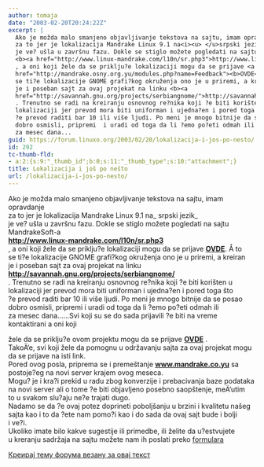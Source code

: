 ```yaml
---
author: tomaja
date: "2003-02-20T20:24:22Z"
excerpt: |
  Ako je možda malo smanjeno objavljivanje tekstova na sajtu, imam opravdanje
  za to jer je lokalizacija Mandrake Linux 9.1 na<i><u> </u>srpski jezik </i>
  je ve? ušla u završnu fazu. Dokle se stiglo možete pogledati na sajtu MandrakeSoft-a
  <b><a href="http://www.linux-mandrake.com/l10n/sr.php3">http://www.linux-mandrake.com/l10n/sr.php3</a></b>
  , a oni koji žele da se priklju?e lokalizaciji mogu da se prijave <a
  href="http://mandrake.osny.org.yu/modules.php?name=Feedback"><b>OVDE</b></a>. Å to
  se ti?e lokalizacije GNOME grafi?kog okruženja ono je u priremi, a kreiran
  je i poseban sajt za ovaj projekat na linku <b><a
  href="http://savannah.gnu.org/projects/serbiangnome/">http://savannah.gnu.org/projects/serbiangnome/</a></b>
  . Trenutno se radi na kreiranju osnovnog re?nika koji ?e biti korišten u
  lokalizaciji jer prevod mora biti uniforman i ujedna?en i pored toga što
  ?e prevod raditi bar 10 ili više ljudi. Po meni je mnogo bitnije da se posao
  dobro osmisli, pripremi  i uradi od toga da li ?emo po?eti odmah ili
  za mesec dana...
guid: https://forum.linuxo.org/2003/02/20/lokalizacija-i-jos-po-nesto/
id: 292
tc-thumb-fld:
- a:2:{s:9:"_thumb_id";b:0;s:11:"_thumb_type";s:10:"attachment";}
title: Lokalizacija i još po nešto
url: /lokalizacija-i-jos-po-nesto/
---
```

Ako je možda malo smanjeno objavljivanje tekstova na sajtu, imam opravdanje  
za to jer je lokalizacija Mandrake Linux 9.1 na_ <u></u>srpski jezik_  
je ve? ušla u završnu fazu. Dokle se stiglo možete pogledati na sajtu MandrakeSoft-a  
**<http://www.linux-mandrake.com/l10n/sr.php3>**  
, a oni koji žele da se priklju?e lokalizaciji mogu da se prijave [**OVDE**](http://mandrake.osny.org.yu/modules.php?name=Feedback). Å to  
se ti?e lokalizacije GNOME grafi?kog okruženja ono je u priremi, a kreiran  
je i poseban sajt za ovaj projekat na linku **<http://savannah.gnu.org/projects/serbiangnome/>**  
. Trenutno se radi na kreiranju osnovnog re?nika koji ?e biti korišten u  
lokalizaciji jer prevod mora biti uniforman i ujedna?en i pored toga što  
?e prevod raditi bar 10 ili više ljudi. Po meni je mnogo bitnije da se posao  
dobro osmisli, pripremi i uradi od toga da li ?emo po?eti odmah ili  
za mesec dana&#8230;<!--break-->&#8230;Svi koji su se do sada prijavili ?e biti na vreme kontaktirani a oni koji

  
žele da se priklju?e ovom projektu mogu da se prijave [**OVDE**](http://mandrake.osny.org.yu/modules.php?name=Feedback) .  
TakoÄ‘e, svi koji žele da pomognu u održavanju sajta za ovaj projekat mogu  
da se prijave na isti link.  
Pored ovog posla, priprema se i premeštanje **www.mandrake.co.yu** sa  
postoje?eg na novi server krajem ovog meseca.  
Mogu? je i kra?i prekid u radu zbog konverzije i prebacivanja baze podataka  
na novi server ali o tome ?e biti objavljeno posebno saopštenje, meÄ‘utim  
to u svakom slu?aju ne?e trajati dugo.  
Nadamo se da ?e ovaj potez doprineti poboljšanju u brzini i kvalitetu našeg  
sajta kao i to da ?ete nam pomo?i kao i do sada da ovaj sajt bude i bolji  
i ve?i.  
Ukoliko imate bilo kakve sugestije ili primedbe, ili želite da u?estvujete  
u kreranju sadržaja na sajtu možete nam ih poslati preko [formulara](http://mandrake.osny.org.yu/modules.php?name=Feedback)

[Креирај тему форума везану за овај текст](https://linuxo.org/nova-tema-na-forumu/?se_pid=292)